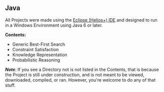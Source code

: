Java
-----

All Projects were made using the <a href="http://www.eclipse.org/downloads/">Eclipse (Helios+) IDE</a> and designed to run in a Windows Environment using Java 6 or later.

**Contents:**
 - Generic Best-First Search
 - Constraint Satisfaction
 - Knowledge Representation
 - Probabilistic Reasoning

***Note***: If you see a Directory not is not listed in the Contents, that is because the Project is still under construction, and is not meant to be viewed, downloaded, compiled, or ran. However, you're welcome to do any of that stuff.
